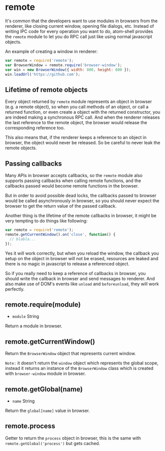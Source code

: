 # remote

It's common that the developers want to use modules in browsers from the
renderer, like closing current window, opening file dialogs, etc. Instead of
writing IPC code for every operation you want to do, atom-shell provides the
`remote` module to let you do RPC call just like using normal javascript
objects.

An example of creating a window in renderer:

```javascript
var remote = require('remote');
var BrowserWindow = remote.require('browser-window');
var win = new BrowserWindow({ width: 800, height: 600 });
win.loadUrl('https://github.com');
```

## Lifetime of remote objects

Every object returned by `remote` module represents an object in browser (e.g.
a remote object), so when you call methods of an object, or call a returned
function, or even create a object with the returned constructor, you are
indeed making a synchronous RPC call. And when the renderer releases the last
reference to the remote object, the browser would release the corresponding
reference too.

This also means that, if the renderer keeps a reference to an object in
browser, the object would never be released. So be careful to never leak the
remote objects.

## Passing callbacks

Many APIs in browser accepts callbacks, so the `remote` module also supports
passing callbacks when calling remote functions, and the callbacks passed
would become remote functions in the browser.

But in order to avoid possible dead locks, the callbacks passed to browser
would be called asynchronously in browser, so you should never expect the
browser to get the return value of the passed callback.

Another thing is the lifetime of the remote callbacks in browser, it might be
very tempting to do things like following:

```javascript
var remote = require('remote');
remote.getCurrentWindow().on('close', function() {
  // blabla...
});
```

Yes it will work correctly, but when you reload the window, the callback you
setup on the object in browser will not be erased, resources are leaked and
there is no magic in javascript to release a referenced object.

So if you really need to keep a reference of callbacks in browser, you should
write the callback in browser and send messages to renderer. And also make use
of DOM's events like `unload` and `beforeunload`, they will work perfectly.

## remote.require(module)

* `module` String

Return a module in browser.

## remote.getCurrentWindow()

Return the `BrowserWindow` object that represents current window.

`Note:` it doesn't return the `window` object which represents the global
scope, instead it returns an instance of the `BrowserWindow` class which is
created with `browser-window` module in browser.

## remote.getGlobal(name)

* `name` String

Return the `global[name]` value in browser.

## remote.process

Getter to return the `process` object in browser, this is the same with
`remote.getGlobal('process')` but gets cached.
